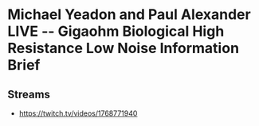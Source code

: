 # Michael Yeadon and Paul Alexander LIVE -- Gigaohm Biological High Resistance Low Noise Information Brief

## Streams
- https://twitch.tv/videos/1768771940

